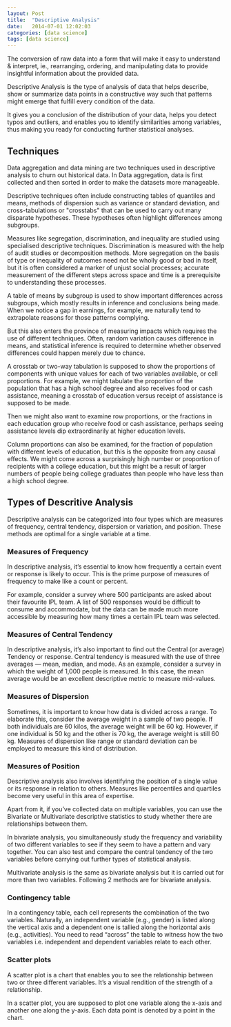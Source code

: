 ```yaml
---
layout: Post
title:  "Descriptive Analysis"
date:   2014-07-01 12:02:03
categories: [data science]
tags: [data science]
---
```


The conversion of raw data into a form that will make it easy to understand & interpret, ie., rearranging, ordering, and manipulating data to provide insightful information about the provided data.
 
Descriptive Analysis is the type of analysis of data that helps describe, show or summarize data points in a constructive way such that patterns might emerge that fulfill every condition of the data.

 It gives you a conclusion of the distribution of your data, helps you detect typos and outliers, and enables you to identify similarities among variables, thus making you ready for conducting further statistical analyses.

## Techniques

 Data aggregation and data mining are two techniques used in descriptive analysis to churn out historical data. In Data aggregation, data is first collected and then sorted in order to make the datasets more manageable.
 
Descriptive techniques often include constructing tables of quantiles and means, methods of dispersion such as variance or standard deviation, and cross-tabulations or "crosstabs" that can be used to carry out many disparate hypotheses. These hypotheses often highlight differences among subgroups.
 
Measures like segregation, discrimination, and inequality are studied using specialised descriptive techniques. Discrimination is measured with the help of audit studies or decomposition methods. More segregation on the basis of type or inequality of outcomes need not be wholly good or bad in itself, but it is often considered a marker of unjust social processes; accurate measurement of the different steps across space and time is a prerequisite to understanding these processes.
 
A table of means by subgroup is used to show important differences across subgroups, which mostly results in inference and conclusions being made. When we notice a gap in earnings, for example, we naturally tend to extrapolate reasons for those patterns complying. 
 
But this also enters the province of measuring impacts which requires the use of different techniques. Often, random variation causes difference in means, and statistical inference is required to determine whether observed differences could happen merely due to chance.
 
A crosstab or two-way tabulation is supposed to show the proportions of components with unique values for each of two variables available, or cell proportions. For example, we might tabulate the proportion of the population that has a high school degree and also receives food or cash assistance, meaning a crosstab of education versus receipt of assistance is supposed to be made. 
 
Then we might also want to examine row proportions, or the fractions in each education group who receive food or cash assistance, perhaps seeing assistance levels dip extraordinarily at higher education levels.
 
Column proportions can also be examined, for the fraction of population with different levels of education, but this is the opposite from any causal effects. We might come across a surprisingly high number or proportion of recipients with a college education, but this might be a result of larger numbers of people being college graduates than people who have less than a high school degree.

## Types of Descritive Analysis

Descriptive analysis can be categorized into four types which are measures of frequency, central tendency, dispersion or variation, and position. These methods are optimal for a single variable at a time.

### Measures of Frequency
 
In descriptive analysis, it’s essential to know how frequently a certain event or response is likely to occur. This is the prime purpose of measures of frequency to make like a count or percent. 
 
For example, consider a survey where 500 participants are asked about their favourite IPL team. A list of 500 responses would be difficult to consume and accommodate, but the data can be made much more accessible by measuring how many times a certain IPL team was selected.
 
 
### Measures of Central Tendency
 
In descriptive analysis, it’s also important to find out the Central (or average) Tendency or response. Central tendency is measured with the use of three averages — mean, median, and mode. As an example, consider a survey in which the weight of 1,000 people is measured. In this case, the mean average would be an excellent descriptive metric to measure mid-values.
 
 
### Measures of Dispersion
 
Sometimes, it is important to know how data is divided across a range. To elaborate this, consider the average weight in a sample of two people. If both individuals are 60 kilos, the average weight will be 60 kg. However, if one individual is 50 kg and the other is 70 kg, the average weight is still 60 kg. Measures of dispersion like range or standard deviation can be employed to measure this kind of distribution.
 
### Measures of Position
 
Descriptive analysis also involves identifying the position of a single value or its response in relation to others. Measures like percentiles and quartiles become very useful in this area of expertise.
 
Apart from it, if you’ve collected data on multiple variables, you can use the Bivariate or Multivariate descriptive statistics to study whether there are relationships between them.
 
In bivariate analysis, you simultaneously study the frequency and variability of two different variables to see if they seem to have a pattern and vary together. You can also test and compare the central tendency of the two variables before carrying out further types of statistical analysis.
 
Multivariate analysis is the same as bivariate analysis but it is carried out for more than two variables. Following 2 methods are for bivariate analysis.
 
### Contingency table
 
In a contingency table, each cell represents the combination of the two variables. Naturally, an independent variable (e.g., gender) is listed along the vertical axis and a dependent one is tallied along the horizontal axis (e.g., activities). You need to read “across” the table to witness how the two variables i.e. independent and dependent variables relate to each other.


### Scatter plots
 
A scatter plot is a chart that enables you to see the relationship between two or three different variables. It’s a visual rendition of the strength of a relationship.
 
In a scatter plot, you are supposed to plot one variable along the x-axis and another one along the y-axis. Each data point is denoted by a point in the chart.






